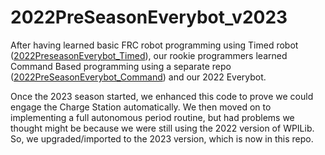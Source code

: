 # 2022PreSeasonEverybot_v2023

After having learned basic FRC robot programming using Timed robot ([2022PreseasonEverybot_Timed](https://github.com/Pearadox/2022PreseasonEverybot_Timed)), our rookie programmers learned Command Based programming using a separate repo ([2022PreSeasonEverybot_Command](https://github.com/Pearadox/2022PreSeasonEverybot_Command)) and our 2022 Everybot.

Once the 2023 season started, we enhanced this code to prove we could engage the Charge Station automatically.  We then moved on to implementing a full autonomous period routine, but had problems we thought might be because we were still using the 2022 version of WPILib.  So, we upgraded/imported to the 2023 version, which is now in this repo.
